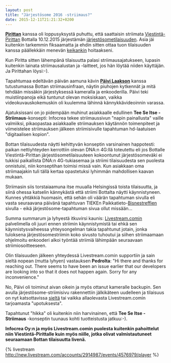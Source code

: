 ```yaml
---
layout: post
title: "Järjestösome 2016 -striimaus?"
date: 2015-12-11T21:21:32+0200
---
```


**[Pirittan](https://twitter.com/Piritta)** kanssa oli loppusyksystä puhuttu, että saattaisin striimata [Viestintä-Pirittan](http://www.viestintapiritta.fi/) Bottalla 10.12.2015 järjestämän [järjestösometilaisuuden](http://www.viestintapiritta.fi/jarjestosomen-tila-kartoituksen-julkistaminen-ja-jarjestosome-trendit-2016/). Asia jäi kuitenkin tarkemmin fiksaamatta ja ehdin sitten ottaa tuon tilaisuuden kanssa päällekkäin menevän [keikankin](http://livestream.com/Infocrea-fi/ECVET-2015) hoitaakseni.

Kun Piritta sitten lähempänä tilaisuutta palasi striimausajatukseen, lupasin kuitenkin lainata striimausalustan ja -laitteet, jos hän löytää niiden käyttäjän. Ja Pirittahan löysi:-).<!--more-->

Tapahtumaa edeltävän päivän aamuna kävin **[Päivi Laakson](https://twitter.com/PLaakso)** kanssa tutustumassa Bottan striimausinfraan, näytin piuhojen kytkennät ja mitä tehdään missäkin järjestyksessä kameralla ja enkooderilla. Päivi teki muistiinpanoja eikä tuntunut olevan moksiskaan, vaikka videokuvauskokemuskin oli kuulemma lähinnä kännykkävideoinnin varassa.

Ajatuksissani on jo pidempään muhinut asiakkaalle edullinen **Tee Se Itse -Striimaus**-konsepti: Infocrea tekee striimaussivun "napin painallusta" vaille valmiiksi, pikaopastaa asiakkaalle striimauksen käytännön toimenpiteet ja viimeistelee striimauksen jälkeen striimisivulle tapahtuman hd-laatuisen "digitaalisen kopion".

Bottan tilaisuudesta näytti kehittyvän konseptin varsinainen happotesti: paikan  nettiyhteyden kerrottiin olevan DNA:n 4G:llä toteutettu eli jos Bottalle Viestintä-Pirittan järjestösometilaisuuteen kokoontunut järjestösomeväki ei tukkisi paikallista DNA:n 4G-tukiasemaa ja striimi tilaisuudesta sen puolesta onnistuisi, niin konseptihan toimisi missä vain. Kun asiakkaan oma striimaajakin tuli tällä kertaa opastetuksi lyhimmän mahdollisen kaavan mukaan.  

Striimasin siis torstaiaamuna itse muualla Helsingissä toista tilaisuutta, ja siinä ohessa katselin kännykästä että striimi Bottalta näytti käynnistyneen. Kunnes yhtäkkiä huomasin, että sehän oli väärän tapahtuman sivulla eli vasta seuraavana päivänä tapahtuvan TIEKEn Paikkatieto-[Bisnestreffien](https://livestream.com/ITstriimIT/bt122-paikkatieto) sivulla - eikä järjestösome-tapahtuman sivua ollut missään...

Summa summarum ja lyhyestä itkuvirsi kaunis: [Livestream.comin](http://livestream.com) palvelimella oli juuri ennen striimin käynnistymistä tai ehkä sen käynnistysvaiheessa yhteysongelman takia tapahtunut jotain, jonka tuloksena järjestösomestriimin koko sivusto tuhoutui ja siihen striimaamaan ohjelmoitu enkooderi alkoi työntää striimiä lähimpään seuraavaan striimiosoitteeseen.

Olin tilaisuuden jälkeen yhteydessä Livestream.comin supportiin ja sain sieltä nopean (mutta lyhyen) vastauksen **Pedrolta**: "Hi there and thanks for reaching out. There seems to have been an issue earlier that our developers are looking into so that it does not happen again. Sorry for any inconvenience."

No, Päivi oli toiminut aivan oikein ja myös ottanut kameralle backupin. Sen avulla järjestösome-striimisivu rakennettiin jälkikäteen uudelleen ja tilaisuus on nyt katsottavissa [sieltä](https://livestream.com/ITstriimIT/jarjestosometrendit2016) tai vaikka allaolevasta Livestream.comin tarjoamasta "upotuksesta".

Tapahtunut "hikka" oli kuitenkin niin harvinainen, että **Tee Se Itse -Striimaus** -konseptin tuunaus kohti tuotteistusta jatkuu:-).

**Infocrea Oy:n ja myös Livestream.comin puolesta kuitenkin pahoittelut niin Viestintä-Pirittalle kuin myös niille, jotka olivat valmistautuneet seuraamaan Bottan tilaisuutta livenä.**

{% livestream http://new.livestream.com/accounts/2914987/events/4576979/player %}